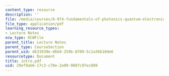 ```yaml
---
content_type: resource
description: ''
file: /media/courses/6-974-fundamentals-of-photonics-quantum-electronics-spring-2006/29ef9ab617c3c78e2e099807c97ec089_intro.pdf
file_type: application/pdf
learning_resource_types:
- Lecture Notes
ocw_type: OCWFile
parent_title: Lecture Notes
parent_type: CourseSection
parent_uid: d631939e-d6b9-259b-8709-5c1a36b10de6
resourcetype: Document
title: intro.pdf
uid: 29ef9ab6-17c3-c78e-2e09-9807c97ec089
---
```


